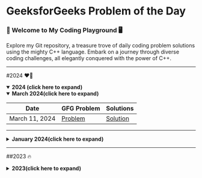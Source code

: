 # GeeksforGeeks Problem of the Day

### 🚀 Welcome to My Coding Playground 🖥️

Explore my Git repository, a treasure trove of daily coding problem solutions using the mighty C++ language. Embark on a journey through diverse coding challenges, all elegantly conquered with the power of C++.

---

#2024 ❤️‍🔥

<details open>
<summary><strong>2024 (click here to expand)</strong></summary>
<details open>
<summary><strong>March 2024(click here to expand)</strong></summary>

| Date           | GFG Problem                                                                         | Solutions                                        |
| -------------- | ----------------------------------------------------------------------------------- | ------------------------------------------------ |
| March 11, 2024 | [Problem](https://www.geeksforgeeks.org/problems/count-pairs-sum-in-matrices4332/1) | [Solution](<./2024/03-2024(march)/11-march.cpp>) |

</details>

---

<details>
<summary><strong>January 2024(click here to expand)</strong></summary>

| Date             | GFG Problem                                                                        | Solutions                                            |
| ---------------- | ---------------------------------------------------------------------------------- | ---------------------------------------------------- |
| January 26, 2024 | [Problem](https://www.geeksforgeeks.org/problems/fractional-knapsack-1587115620/1) | [Solution](<./2024/01-2024(january)/26-january.cpp>) |

</details>
</details>

---

##2023 🔥

<details>
<summary><strong>2023(click here to expand)</strong></summary>

<details>
<summary><strong>October 2023(click here to expand)</strong></summary>

| Date             | GFG Problem                                                                      | Solutions                                            |
| ---------------- | -------------------------------------------------------------------------------- | ---------------------------------------------------- |
| October 09, 2023 | [Problem](https://practice.geeksforgeeks.org/problems/height-of-binary-tree/1)   | [Solution](<./2023/10-2023(october)/09-october.cpp>) |
| October 08, 2023 | [Problem](https://practice.geeksforgeeks.org/problems/insert-in-a-sorted-list/1) | [Solution](<./2023/10-2023(october)/08-october.cpp>) |

</details>

---

<details>
<summary><strong>September 2023(click here to expand)</strong></summary>

| Date               | GFG Problem                                                                                          | Solutions                                                |
| ------------------ | ---------------------------------------------------------------------------------------------------- | -------------------------------------------------------- |
| September 25, 2023 | [Problem](https://practice.geeksforgeeks.org/problems/maximum-sum-combination/1)                     | [Solution](<./2023/09-2023(september)/25-september.cpp>) |
| September 24, 2023 | [Problem](https://practice.geeksforgeeks.org/problems/find-duplicates-in-an-array/1)                 | [Solution](<./2023/09-2023(september)/24-september.cpp>) |
| September 23, 2023 | [Problem](https://practice.geeksforgeeks.org/problems/equilibrium-point-1587115620/1)                | [Solution](<./2023/09-2023(september)/23-september.cpp>) |
| September 19, 2023 | [Problem](https://practice.geeksforgeeks.org/problems/find-first-set-bit-1587115620/1)               | [Solution](<./2023/09-2023(september)/19-september.cpp>) |
| September 18, 2023 | [Problem](https://practice.geeksforgeeks.org/problems/power-of-2-1587115620/1)                       | [Solution](<./2023/09-2023(september)/18-september.cpp>) |
| September 17, 2023 | [Problem](https://practice.geeksforgeeks.org/problems/print-first-n-fibonacci-numbers1002/1)         | [Solution](<./2023/09-2023(september)/17-september.cpp>) |
| September 15, 2023 | [Problem](https://practice.geeksforgeeks.org/problems/subset-sum-problem2014/1)                      | [Solution](<./2023/09-2023(september)/15-september.cpp>) |
| September 14, 2023 | [Problem](https://practice.geeksforgeeks.org/problems/perfect-sum-problem5633/1)                     | [Solution](<./2023/09-2023(september)/14-september.cpp>) |
| September 13, 2023 | [Problem](https://practice.geeksforgeeks.org/problems/largest-number-possible5028/1)                 | [Solution](<./2023/09-2023(september)/13-september.cpp>) |
| September 12, 2023 | [Problem](https://practice.geeksforgeeks.org/problems/perfect-numbers3207/1)                         | [Solution](<./2023/09-2023(september)/12-september.cpp>) |
| September 11, 2023 | [Problem](https://practice.geeksforgeeks.org/problems/lucky-numbers2911/1)                           | [Solution](<./2023/09-2023(september)/11-september.cpp>) |
| September 10, 2023 | [Problem](https://practice.geeksforgeeks.org/problems/insert-a-node-in-a-bst/1)                      | [Solution](<./2023/09-2023(september)/10-september.cpp>) |
| September 09, 2023 | [Problem](https://practice.geeksforgeeks.org/problems/kth-largest-element-in-bst/1)                  | [Solution](<./2023/09-2023(september)/09-september.cpp>) |
| September 08, 2023 | [Problem](https://practice.geeksforgeeks.org/problems/binary-tree-to-bst/1)                          | [Solution](<./2023/09-2023(september)/08-september.cpp>) |
| September 07, 2023 | [Problem](https://practice.geeksforgeeks.org/problems/minimum-multiplications-to-reach-end/1)        | [Solution](<./2023/09-2023(september)/07-september.cpp>) |
| September 06, 2023 | [Problem](https://practice.geeksforgeeks.org/problems/print-adjacency-list-1587115620/1)             | [Solution](<./2023/09-2023(september)/06-september.cpp>) |
| September 05, 2023 | [Problem](https://practice.geeksforgeeks.org/problems/print-adjacency-list-1587115620/1)             | [Solution](<./2023/09-2023(september)/05-september.cpp>) |
| September 04, 2023 | [Problem](https://practice.geeksforgeeks.org/problems/replace-os-with-xs0052/1)                      | [Solution](<./2023/09-2023(september)/04-september.cpp>) |
| September 03, 2023 | [Problem](https://practice.geeksforgeeks.org/problems/check-if-tree-is-isomorphic/1)                 | [Solution](<./2023/09-2023(september)/03-september.cpp>) |
| September 02, 2023 | [Problem](https://practice.geeksforgeeks.org/problems/leaf-under-budget/1)                           | [Solution](<./2023/09-2023(september)/02-september.cpp>) |
| September 01, 2023 | [Problem](https://practice.geeksforgeeks.org/problems/leftmost-and-rightmost-nodes-of-binary-tree/1) | [Solution](<./2023/09-2023(september)/01-september.cpp>) |

</details>

---

<details>
<summary><strong>August 2023(click here to expand)</strong></summary>

| Date            | GFG Problem                                                                                               | Solutions                                              |
| --------------- | --------------------------------------------------------------------------------------------------------- | ------------------------------------------------------ |
| August 31, 2023 | [Problem](https://practice.geeksforgeeks.org/problems/avl-tree-deletion/1)                                | [Solution](<./2023/08-2023(august)/31-august.cpp>)     |
| August 30, 2023 | [Problem](https://practice.geeksforgeeks.org/problems/delete-a-node-in-single-linked-list/1)              | [Solution](<./2023/08-2023(august)/30-august.cpp>)     |
| August 29, 2023 | [Problem](https://practice.geeksforgeeks.org/problems/delete-nodes-having-greater-value-on-right/1)       | [Solution](<./2023/08-2023(august)/29-august.cpp>)     |
| August 28, 2023 | [Problem](https://practice.geeksforgeeks.org/problems/remove-duplicate-element-from-sorted-linked-list/1) | [Solution](<./2023/08-2023(august)/28-august.cpp>)     |
| August 27, 2023 | [Problem](https://practice.geeksforgeeks.org/problems/reverse-a-string/1)                                 | [Solution](<./2023/08-2023(august)/27-august.cpp>)     |
| August 25, 2023 | [Problem](https://practice.geeksforgeeks.org/problems/palindrome-string0817/1)                            | [Solution](<./2023/08-2023(august)/25-august.cpp>)     |
| August 24, 2023 | [Problem](https://practice.geeksforgeeks.org/problems/multiply-two-strings/1)                             | [Solution](<./2023/08-2023(august)/24-august.cpp>)     |
| August 23, 2023 | [Problem](https://practice.geeksforgeeks.org/problems/find-the-string-in-grid0111/1)                      | [Solution](<./2023/08-2023(august)/23-august.cpp>)     |
| August 22, 2023 | [Problem](https://practice.geeksforgeeks.org/problems/make-matrix-beautiful-1587115620/1)                 | [Solution](<./2023/08-2023(august)/22-august.cpp>)     |
| August 21, 2023 | [Problem](https://practice.geeksforgeeks.org/problems/surround-the-1s2505/1)                              | [Solution](<./2023/08-2023(august)/21-august.cpp>)     |
| August 20, 2023 | [Problem](https://practice.geeksforgeeks.org/problems/number-of-occurrence2259/1)                         | [Solution 1](<./2023/08-2023(august)/20-august_1.cpp>) |
|                 |                                                                                                           | [Solution 2](<./2023/08-2023(august)/20-august_2.cpp>) |
| August 19, 2023 | [Problem](https://practice.geeksforgeeks.org/problems/subarray-with-given-sum-1587115621/1)               | [Solution](<./2023/08-2023(august)/19-august_2.cpp>)   |
| August 18, 2023 | [Problem](https://practice.geeksforgeeks.org/problems/leaders-in-an-array-1587115620/1)                   | [Solution](<./2023/08-2023(august)/18-august.cpp>)     |
| August 17, 2023 | [Problem](https://practice.geeksforgeeks.org/problems/next-smallest-palindrome4740/1)                     | [Solution](<./2023/08-2023(august)/17-august.cpp>)     |
| August 16, 2023 | [Problem](https://practice.geeksforgeeks.org/problems/nth-catalan-number0817/1)                           | [Solution](<./2023/08-2023(august)/16-august.cpp>)     |
| August 15, 2023 | [Problem](https://practice.geeksforgeeks.org/problems/flip-bits0240/1)                                    | [Solution](<./2023/08-2023(august)/15-august.cpp>)     |
| August 14, 2023 | [Problem](https://practice.geeksforgeeks.org/problems/finding-the-numbers0215/1)                          | [Solution](<./2023/08-2023(august)/14-august.cpp>)     |
| August 13, 2023 | [Problem](https://practice.geeksforgeeks.org/problems/nth-fibonacci-number1335/1)                         | [Solution 1](<./2023/08-2023(august)/13-august_1.cpp>) |
|                 |                                                                                                           | [Solution 2](<./2023/08-2023(august)/13-august_2.cpp>) |
| August 12, 2023 | [Problem](https://practice.geeksforgeeks.org/problems/longest-increasing-subsequence-1587115620/1)        | [Solution](<./2023/08-2023(august)/12-august.cpp>)     |
| August 11, 2023 | [Problem](https://practice.geeksforgeeks.org/problems/coin-change2448/1)                                  | [Solution](<./2023/08-2023(august)/11-august.cpp>)     |
| August 10, 2023 | [Problem](https://practice.geeksforgeeks.org/problems/longest-common-subsequence-1587115620/1)            | [Solution](<./2023/08-2023(august)/10-august.cpp>)     |
| August 06, 2023 | [Problem](https://practice.geeksforgeeks.org/problems/permutations-of-a-given-string-1587115620/1)        | [Solution 1](<./2023/08-2023(august)/06-august_1.cpp>) |
|                 |                                                                                                           | [Solution 2](<./2023/08-2023(august)/06-august_2.cpp>) |
| August 05, 2023 | [Problem](https://practice.geeksforgeeks.org/problems/chocolate-distribution-problem3825/1)               | [Solution](<./2023/08-2023(august)/05-august.cpp>)     |
| August 04, 2023 | [Problem](https://practice.geeksforgeeks.org/problems/reverse-a-stack/1)                                  | [Solution](<./2023/08-2023(august)/04-august.cpp>)     |

</details>

</details>

